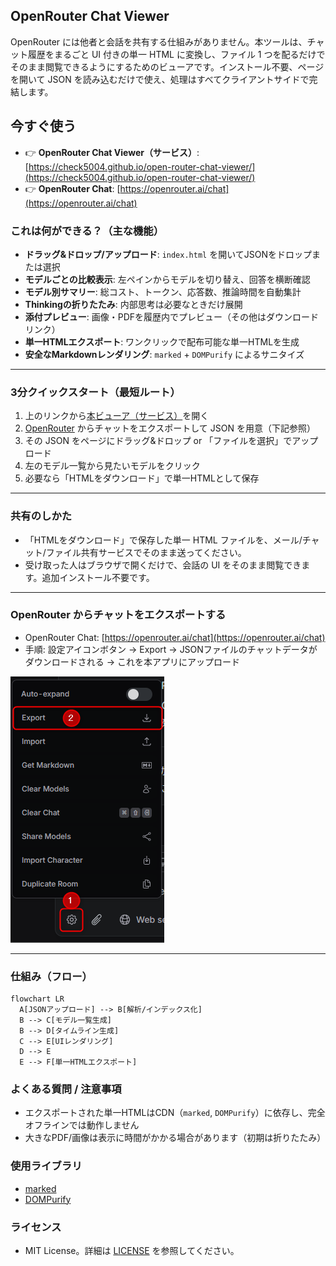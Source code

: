 ## OpenRouter Chat Viewer

OpenRouter には他者と会話を共有する仕組みがありません。本ツールは、チャット履歴をまるごと UI 付きの単一 HTML に変換し、ファイル 1 つを配るだけでそのまま閲覧できるようにするためのビューアです。インストール不要、ページを開いて JSON を読み込むだけで使え、処理はすべてクライアントサイドで完結します。

## 今すぐ使う
- 👉 **OpenRouter Chat Viewer（サービス）**: [https://check5004.github.io/open-router-chat-viewer/](https://check5004.github.io/open-router-chat-viewer/)
- 👉 **OpenRouter Chat**: [https://openrouter.ai/chat](https://openrouter.ai/chat)

### これは何ができる？（主な機能）
- **ドラッグ&ドロップ/アップロード**: `index.html` を開いてJSONをドロップまたは選択
- **モデルごとの比較表示**: 左ペインからモデルを切り替え、回答を横断確認
- **モデル別サマリー**: 総コスト、トークン、応答数、推論時間を自動集計
- **Thinkingの折りたたみ**: 内部思考は必要なときだけ展開
- **添付プレビュー**: 画像・PDFを履歴内でプレビュー（その他はダウンロードリンク）
- **単一HTMLエクスポート**: ワンクリックで配布可能な単一HTMLを生成
- **安全なMarkdownレンダリング**: `marked` + `DOMPurify` によるサニタイズ

---

### 3分クイックスタート（最短ルート）
1. 上のリンクから[本ビューア（サービス）](https://check5004.github.io/open-router-chat-viewer/)を開く
2. [OpenRouter](https://openrouter.ai/chat) からチャットをエクスポートして JSON を用意（下記参照）
3. その JSON をページにドラッグ&ドロップ or 「ファイルを選択」でアップロード
4. 左のモデル一覧から見たいモデルをクリック
5. 必要なら「HTMLをダウンロード」で単一HTMLとして保存


---

### 共有のしかた
- 「HTMLをダウンロード」で保存した単一 HTML ファイルを、メール/チャット/ファイル共有サービスでそのまま送ってください。
- 受け取った人はブラウザで開くだけで、会話の UI をそのまま閲覧できます。追加インストール不要です。

---

### OpenRouter からチャットをエクスポートする
- OpenRouter Chat: [https://openrouter.ai/chat](https://openrouter.ai/chat)
- 手順: 設定アイコンボタン → Export → JSONファイルのチャットデータがダウンロードされる → これを本アプリにアップロード

![OpenRouter でのエクスポート操作例](assets/images/screenshot-1.png)

---

### 仕組み（フロー）
```mermaid
flowchart LR
  A[JSONアップロード] --> B[解析/インデックス化]
  B --> C[モデル一覧生成]
  B --> D[タイムライン生成]
  C --> E[UIレンダリング]
  D --> E
  E --> F[単一HTMLエクスポート]
```

### よくある質問 / 注意事項
- エクスポートされた単一HTMLはCDN（`marked`, `DOMPurify`）に依存し、完全オフラインでは動作しません
- 大きなPDF/画像は表示に時間がかかる場合があります（初期は折りたたみ）

### 使用ライブラリ
- [marked](https://github.com/markedjs/marked)
- [DOMPurify](https://github.com/cure53/DOMPurify)

### ライセンス
- MIT License。詳細は [LICENSE](LICENSE) を参照してください。


